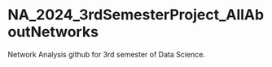 # NA_2024_3rdSemesterProject_AllAboutNetworks
Network Analysis github for 3rd semester of Data Science.

